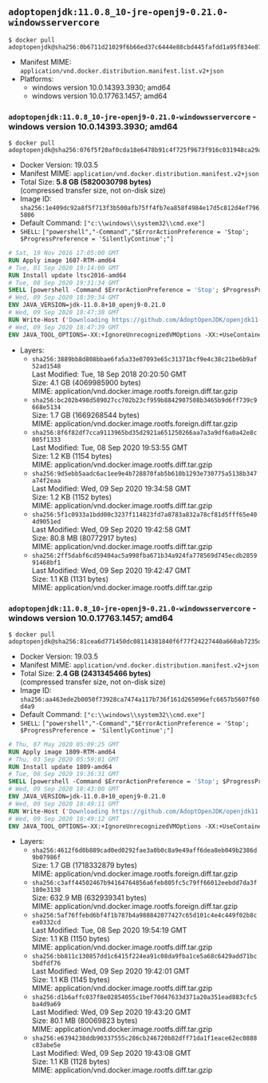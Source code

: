 ## `adoptopenjdk:11.0.8_10-jre-openj9-0.21.0-windowsservercore`

```console
$ docker pull adoptopenjdk@sha256:0b6711d21029f6b66ed37c6444e88cbd445fafdd1a95f834e872baf86614a610
```

-	Manifest MIME: `application/vnd.docker.distribution.manifest.list.v2+json`
-	Platforms:
	-	windows version 10.0.14393.3930; amd64
	-	windows version 10.0.17763.1457; amd64

### `adoptopenjdk:11.0.8_10-jre-openj9-0.21.0-windowsservercore` - windows version 10.0.14393.3930; amd64

```console
$ docker pull adoptopenjdk@sha256:076f5f20af0cda18e6478b91c4f725f9673f916c031948ca29abe1fbf6bf297e
```

-	Docker Version: 19.03.5
-	Manifest MIME: `application/vnd.docker.distribution.manifest.v2+json`
-	Total Size: **5.8 GB (5820030798 bytes)**  
	(compressed transfer size, not on-disk size)
-	Image ID: `sha256:1e409dc92a8f5f713f3b500afb75ff4fb7ea858f4984e17d5c812d4ef7965806`
-	Default Command: `["c:\\windows\\system32\\cmd.exe"]`
-	`SHELL`: `["powershell","-Command","$ErrorActionPreference = 'Stop'; $ProgressPreference = 'SilentlyContinue';"]`

```dockerfile
# Sat, 19 Nov 2016 17:05:00 GMT
RUN Apply image 1607-RTM-amd64
# Tue, 01 Sep 2020 19:14:00 GMT
RUN Install update ltsc2016-amd64
# Tue, 08 Sep 2020 19:31:34 GMT
SHELL [powershell -Command $ErrorActionPreference = 'Stop'; $ProgressPreference = 'SilentlyContinue';]
# Wed, 09 Sep 2020 18:39:34 GMT
ENV JAVA_VERSION=jdk-11.0.8+10_openj9-0.21.0
# Wed, 09 Sep 2020 18:47:38 GMT
RUN Write-Host ('Downloading https://github.com/AdoptOpenJDK/openjdk11-binaries/releases/download/jdk-11.0.8%2B10_openj9-0.21.0/OpenJDK11U-jre_x64_windows_openj9_11.0.8_10_openj9-0.21.0.msi ...');     [Net.ServicePointManager]::SecurityProtocol = [Net.SecurityProtocolType]::Tls12;     wget https://github.com/AdoptOpenJDK/openjdk11-binaries/releases/download/jdk-11.0.8%2B10_openj9-0.21.0/OpenJDK11U-jre_x64_windows_openj9_11.0.8_10_openj9-0.21.0.msi -O 'openjdk.msi';     Write-Host ('Verifying sha256 (de1caf30e81fbdc0e128e3e3360cd6245b6dd7b0857224604a810dde47061152) ...');     if ((Get-FileHash openjdk.msi -Algorithm sha256).Hash -ne 'de1caf30e81fbdc0e128e3e3360cd6245b6dd7b0857224604a810dde47061152') {             Write-Host 'FAILED!';             exit 1;     };         New-Item -ItemType Directory -Path C:\temp | Out-Null;         Write-Host 'Installing using MSI ...';     Start-Process -FilePath "msiexec.exe" -ArgumentList '/i', 'openjdk.msi', '/L*V', 'C:\temp\OpenJDK.log',     '/quiet', 'ADDLOCAL=FeatureEnvironment,FeatureJarFileRunWith,FeatureJavaHome' -Wait -Passthru;     Remove-Item -Path C:\temp -Recurse | Out-Null;     Write-Host 'Removing openjdk.msi ...';     Remove-Item openjdk.msi -Force
# Wed, 09 Sep 2020 18:47:39 GMT
ENV JAVA_TOOL_OPTIONS=-XX:+IgnoreUnrecognizedVMOptions -XX:+UseContainerSupport -XX:+IdleTuningCompactOnIdle -XX:+IdleTuningGcOnIdle
```

-	Layers:
	-	`sha256:3889bb8d808bbae6fa5a33e07093e65c31371bcf9e4c38c21be6b9af52ad1548`  
		Last Modified: Tue, 18 Sep 2018 20:20:50 GMT  
		Size: 4.1 GB (4069985900 bytes)  
		MIME: application/vnd.docker.image.rootfs.foreign.diff.tar.gzip
	-	`sha256:bc202b498d589027cc702b23cf959b8842907508b3465b9d6ff739c9668e5134`  
		Size: 1.7 GB (1669268544 bytes)  
		MIME: application/vnd.docker.image.rootfs.foreign.diff.tar.gzip
	-	`sha256:8f6f82df7cca9113965bd35d2921a651250266aa7a3a9df6a0a42e8c005f1333`  
		Last Modified: Tue, 08 Sep 2020 19:53:55 GMT  
		Size: 1.2 KB (1154 bytes)  
		MIME: application/vnd.docker.image.rootfs.diff.tar.gzip
	-	`sha256:9d5ebb5aadc6ac1ee9e4b728870fab5b610b1293e730775a5138b347a74f2eaa`  
		Last Modified: Wed, 09 Sep 2020 19:34:58 GMT  
		Size: 1.2 KB (1152 bytes)  
		MIME: application/vnd.docker.image.rootfs.diff.tar.gzip
	-	`sha256:5f1c0933a1bdd00c3237f114823fd7a8783a832a78cf81d5fff65e404d9051ed`  
		Last Modified: Wed, 09 Sep 2020 19:42:58 GMT  
		Size: 80.8 MB (80772917 bytes)  
		MIME: application/vnd.docker.image.rootfs.diff.tar.gzip
	-	`sha256:2ff5dabf6cd59404ac5a998fba671b34a924fa778569d745ecdb285991468bf1`  
		Last Modified: Wed, 09 Sep 2020 19:42:47 GMT  
		Size: 1.1 KB (1131 bytes)  
		MIME: application/vnd.docker.image.rootfs.diff.tar.gzip

### `adoptopenjdk:11.0.8_10-jre-openj9-0.21.0-windowsservercore` - windows version 10.0.17763.1457; amd64

```console
$ docker pull adoptopenjdk@sha256:81cea6d771450dc08114381840f6f77f24227440a660ab7235d2a0cf0defd318
```

-	Docker Version: 19.03.5
-	Manifest MIME: `application/vnd.docker.distribution.manifest.v2+json`
-	Total Size: **2.4 GB (2431345466 bytes)**  
	(compressed transfer size, not on-disk size)
-	Image ID: `sha256:aa463ede2b0050f73928ca7474a117b736f161d265096efc6657b5607f60d4a9`
-	Default Command: `["c:\\windows\\system32\\cmd.exe"]`
-	`SHELL`: `["powershell","-Command","$ErrorActionPreference = 'Stop'; $ProgressPreference = 'SilentlyContinue';"]`

```dockerfile
# Thu, 07 May 2020 05:09:25 GMT
RUN Apply image 1809-RTM-amd64
# Thu, 03 Sep 2020 05:59:01 GMT
RUN Install update 1809-amd64
# Tue, 08 Sep 2020 19:36:31 GMT
SHELL [powershell -Command $ErrorActionPreference = 'Stop'; $ProgressPreference = 'SilentlyContinue';]
# Wed, 09 Sep 2020 18:43:00 GMT
ENV JAVA_VERSION=jdk-11.0.8+10_openj9-0.21.0
# Wed, 09 Sep 2020 18:49:11 GMT
RUN Write-Host ('Downloading https://github.com/AdoptOpenJDK/openjdk11-binaries/releases/download/jdk-11.0.8%2B10_openj9-0.21.0/OpenJDK11U-jre_x64_windows_openj9_11.0.8_10_openj9-0.21.0.msi ...');     [Net.ServicePointManager]::SecurityProtocol = [Net.SecurityProtocolType]::Tls12;     wget https://github.com/AdoptOpenJDK/openjdk11-binaries/releases/download/jdk-11.0.8%2B10_openj9-0.21.0/OpenJDK11U-jre_x64_windows_openj9_11.0.8_10_openj9-0.21.0.msi -O 'openjdk.msi';     Write-Host ('Verifying sha256 (de1caf30e81fbdc0e128e3e3360cd6245b6dd7b0857224604a810dde47061152) ...');     if ((Get-FileHash openjdk.msi -Algorithm sha256).Hash -ne 'de1caf30e81fbdc0e128e3e3360cd6245b6dd7b0857224604a810dde47061152') {             Write-Host 'FAILED!';             exit 1;     };         New-Item -ItemType Directory -Path C:\temp | Out-Null;         Write-Host 'Installing using MSI ...';     Start-Process -FilePath "msiexec.exe" -ArgumentList '/i', 'openjdk.msi', '/L*V', 'C:\temp\OpenJDK.log',     '/quiet', 'ADDLOCAL=FeatureEnvironment,FeatureJarFileRunWith,FeatureJavaHome' -Wait -Passthru;     Remove-Item -Path C:\temp -Recurse | Out-Null;     Write-Host 'Removing openjdk.msi ...';     Remove-Item openjdk.msi -Force
# Wed, 09 Sep 2020 18:49:12 GMT
ENV JAVA_TOOL_OPTIONS=-XX:+IgnoreUnrecognizedVMOptions -XX:+UseContainerSupport -XX:+IdleTuningCompactOnIdle -XX:+IdleTuningGcOnIdle
```

-	Layers:
	-	`sha256:4612f6d0b889cad0ed0292fae3a0b0c8a9e49aff6dea8eb049b2386d9b07986f`  
		Size: 1.7 GB (1718332879 bytes)  
		MIME: application/vnd.docker.image.rootfs.foreign.diff.tar.gzip
	-	`sha256:c3aff44502467b94164764856a6feb805fc5c79ff66012eebdd7da3f180e3138`  
		Size: 632.9 MB (632939341 bytes)  
		MIME: application/vnd.docker.image.rootfs.foreign.diff.tar.gzip
	-	`sha256:5af76ffebd6bf4f1b787b4a988842077427c65d101c4e4c449f02b8cea0332cd`  
		Last Modified: Tue, 08 Sep 2020 19:54:19 GMT  
		Size: 1.1 KB (1150 bytes)  
		MIME: application/vnd.docker.image.rootfs.diff.tar.gzip
	-	`sha256:bb811c130857dd1c6415f224ea91c08da9fba1ce5a68c6429add71bc5bdfdf76`  
		Last Modified: Wed, 09 Sep 2020 19:42:01 GMT  
		Size: 1.1 KB (1145 bytes)  
		MIME: application/vnd.docker.image.rootfs.diff.tar.gzip
	-	`sha256:d1b6affc037f8e02854055c1bef70d47633d371a20a351ead883cfc5ba4d9a69`  
		Last Modified: Wed, 09 Sep 2020 19:43:20 GMT  
		Size: 80.1 MB (80069823 bytes)  
		MIME: application/vnd.docker.image.rootfs.diff.tar.gzip
	-	`sha256:e6394238ddb90337555c286cb246720b82dff71da1f1eace62ec0888c83abe5e`  
		Last Modified: Wed, 09 Sep 2020 19:43:08 GMT  
		Size: 1.1 KB (1128 bytes)  
		MIME: application/vnd.docker.image.rootfs.diff.tar.gzip
